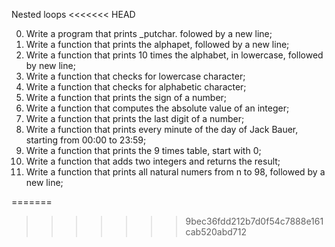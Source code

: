 Nested loops
<<<<<<< HEAD

0. Write a program that prints _putchar. folowed by a new line;
1. Write a function that prints the alphapet, followed by a new line;
2. Write a function that prints 10 times the alphabet, in lowercase, followed by new line;
3. Write a function that checks for lowercase character;
4. Write a function that checks for alphabetic character;
5. Write a function that prints the sign of a number;
6. Write a function that computes the absolute value of an integer;
7. Write a function that prints the last digit of a number;
8. Write a function that prints every minute of the day of Jack Bauer, starting from 00:00 to 23:59;
9. Write a function that prints the 9 times table, start with 0;
10. Write a function that adds two integers and returns the result;
11. Write a function that prints all natural numers from n to 98, followed by a new line;


=======
>>>>>>> 9bec36fdd212b7d0f54c7888e161cab520abd712
